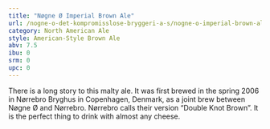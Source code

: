 ```yaml
---
title: "Nøgne Ø Imperial Brown Ale"
url: /nogne-o-det-kompromisslose-bryggeri-a-s/nogne-o-imperial-brown-ale/
category: North American Ale
style: American-Style Brown Ale
abv: 7.5
ibu: 0
srm: 0
upc: 0
---
```

There is a long story to this malty ale.  It was first brewed in the spring 2006 in Nørrebro Bryghus in Copenhagen, Denmark, as a joint brew between Nøgne Ø and Nørrebro.  Nørrebro calls their version “Double Knot Brown”.  It is the perfect thing to drink with almost any cheese.
